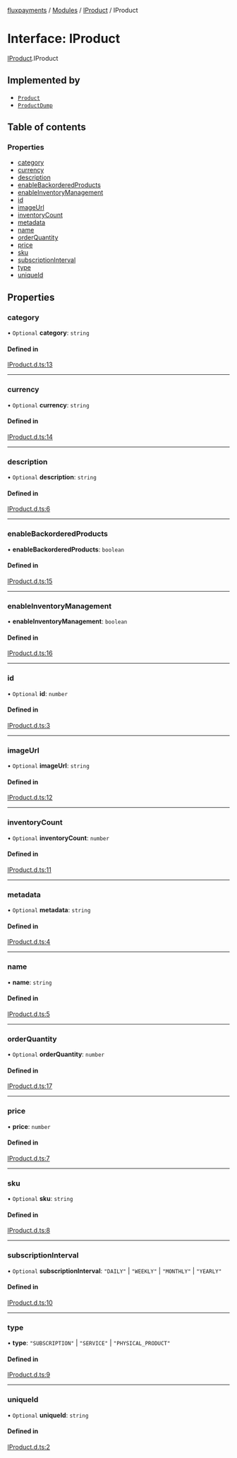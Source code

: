 [fluxpayments](../README.md) / [Modules](../modules.md) / [IProduct](../modules/IProduct.md) / IProduct

# Interface: IProduct

[IProduct](../modules/IProduct.md).IProduct

## Implemented by

- [`Product`](../classes/Product.Product.md)
- [`ProductDump`](../classes/ProductDump.ProductDump.md)

## Table of contents

### Properties

- [category](IProduct.IProduct.md#category)
- [currency](IProduct.IProduct.md#currency)
- [description](IProduct.IProduct.md#description)
- [enableBackorderedProducts](IProduct.IProduct.md#enablebackorderedproducts)
- [enableInventoryManagement](IProduct.IProduct.md#enableinventorymanagement)
- [id](IProduct.IProduct.md#id)
- [imageUrl](IProduct.IProduct.md#imageurl)
- [inventoryCount](IProduct.IProduct.md#inventorycount)
- [metadata](IProduct.IProduct.md#metadata)
- [name](IProduct.IProduct.md#name)
- [orderQuantity](IProduct.IProduct.md#orderquantity)
- [price](IProduct.IProduct.md#price)
- [sku](IProduct.IProduct.md#sku)
- [subscriptionInterval](IProduct.IProduct.md#subscriptioninterval)
- [type](IProduct.IProduct.md#type)
- [uniqueId](IProduct.IProduct.md#uniqueid)

## Properties

### category

• `Optional` **category**: `string`

#### Defined in

[IProduct.d.ts:13](https://github.com/fluxpayments1/fluxpayments_api_ts/blob/edd91d5d5395bbf38ad4699626f236f45985bb68/src/types/flux_types/IProduct.d.ts#L13)

___

### currency

• `Optional` **currency**: `string`

#### Defined in

[IProduct.d.ts:14](https://github.com/fluxpayments1/fluxpayments_api_ts/blob/edd91d5d5395bbf38ad4699626f236f45985bb68/src/types/flux_types/IProduct.d.ts#L14)

___

### description

• `Optional` **description**: `string`

#### Defined in

[IProduct.d.ts:6](https://github.com/fluxpayments1/fluxpayments_api_ts/blob/edd91d5d5395bbf38ad4699626f236f45985bb68/src/types/flux_types/IProduct.d.ts#L6)

___

### enableBackorderedProducts

• **enableBackorderedProducts**: `boolean`

#### Defined in

[IProduct.d.ts:15](https://github.com/fluxpayments1/fluxpayments_api_ts/blob/edd91d5d5395bbf38ad4699626f236f45985bb68/src/types/flux_types/IProduct.d.ts#L15)

___

### enableInventoryManagement

• **enableInventoryManagement**: `boolean`

#### Defined in

[IProduct.d.ts:16](https://github.com/fluxpayments1/fluxpayments_api_ts/blob/edd91d5d5395bbf38ad4699626f236f45985bb68/src/types/flux_types/IProduct.d.ts#L16)

___

### id

• `Optional` **id**: `number`

#### Defined in

[IProduct.d.ts:3](https://github.com/fluxpayments1/fluxpayments_api_ts/blob/edd91d5d5395bbf38ad4699626f236f45985bb68/src/types/flux_types/IProduct.d.ts#L3)

___

### imageUrl

• `Optional` **imageUrl**: `string`

#### Defined in

[IProduct.d.ts:12](https://github.com/fluxpayments1/fluxpayments_api_ts/blob/edd91d5d5395bbf38ad4699626f236f45985bb68/src/types/flux_types/IProduct.d.ts#L12)

___

### inventoryCount

• `Optional` **inventoryCount**: `number`

#### Defined in

[IProduct.d.ts:11](https://github.com/fluxpayments1/fluxpayments_api_ts/blob/edd91d5d5395bbf38ad4699626f236f45985bb68/src/types/flux_types/IProduct.d.ts#L11)

___

### metadata

• `Optional` **metadata**: `string`

#### Defined in

[IProduct.d.ts:4](https://github.com/fluxpayments1/fluxpayments_api_ts/blob/edd91d5d5395bbf38ad4699626f236f45985bb68/src/types/flux_types/IProduct.d.ts#L4)

___

### name

• **name**: `string`

#### Defined in

[IProduct.d.ts:5](https://github.com/fluxpayments1/fluxpayments_api_ts/blob/edd91d5d5395bbf38ad4699626f236f45985bb68/src/types/flux_types/IProduct.d.ts#L5)

___

### orderQuantity

• `Optional` **orderQuantity**: `number`

#### Defined in

[IProduct.d.ts:17](https://github.com/fluxpayments1/fluxpayments_api_ts/blob/edd91d5d5395bbf38ad4699626f236f45985bb68/src/types/flux_types/IProduct.d.ts#L17)

___

### price

• **price**: `number`

#### Defined in

[IProduct.d.ts:7](https://github.com/fluxpayments1/fluxpayments_api_ts/blob/edd91d5d5395bbf38ad4699626f236f45985bb68/src/types/flux_types/IProduct.d.ts#L7)

___

### sku

• `Optional` **sku**: `string`

#### Defined in

[IProduct.d.ts:8](https://github.com/fluxpayments1/fluxpayments_api_ts/blob/edd91d5d5395bbf38ad4699626f236f45985bb68/src/types/flux_types/IProduct.d.ts#L8)

___

### subscriptionInterval

• `Optional` **subscriptionInterval**: ``"DAILY"`` \| ``"WEEKLY"`` \| ``"MONTHLY"`` \| ``"YEARLY"``

#### Defined in

[IProduct.d.ts:10](https://github.com/fluxpayments1/fluxpayments_api_ts/blob/edd91d5d5395bbf38ad4699626f236f45985bb68/src/types/flux_types/IProduct.d.ts#L10)

___

### type

• **type**: ``"SUBSCRIPTION"`` \| ``"SERVICE"`` \| ``"PHYSICAL_PRODUCT"``

#### Defined in

[IProduct.d.ts:9](https://github.com/fluxpayments1/fluxpayments_api_ts/blob/edd91d5d5395bbf38ad4699626f236f45985bb68/src/types/flux_types/IProduct.d.ts#L9)

___

### uniqueId

• `Optional` **uniqueId**: `string`

#### Defined in

[IProduct.d.ts:2](https://github.com/fluxpayments1/fluxpayments_api_ts/blob/edd91d5d5395bbf38ad4699626f236f45985bb68/src/types/flux_types/IProduct.d.ts#L2)
